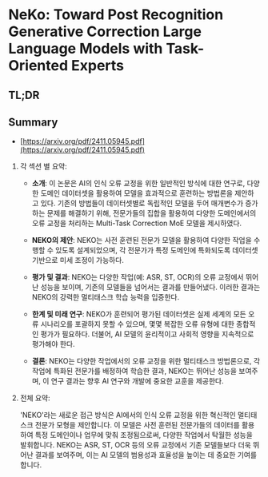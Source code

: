 # NeKo: Toward Post Recognition Generative Correction Large Language Models with Task-Oriented Experts
## TL;DR
## Summary
- [https://arxiv.org/pdf/2411.05945.pdf](https://arxiv.org/pdf/2411.05945.pdf)

1. 각 섹션 별 요약:

   - **소개**: 이 논문은 AI의 인식 오류 교정을 위한 일반적인 방식에 대한 연구로, 다양한 도메인 데이터셋을 활용하여 모델을 효과적으로 훈련하는 방법론을 제안하고 있다. 기존의 방법들이 데이터셋별로 독립적인 모델을 두어 매개변수가 증가하는 문제를 해결하기 위해, 전문가들의 집합을 활용하여 다양한 도메인에서의 오류 교정을 처리하는 Multi-Task Correction MoE 모델을 제시하였다.
  
   - **NEKO의 제안**: NEKO는 사전 훈련된 전문가 모델을 활용하여 다양한 작업을 수행할 수 있도록 설계되었으며, 각 전문가가 특정 도메인에 특화되도록 데이터셋 기반으로 미세 조정이 가능하다.

   - **평가 및 결과**: NEKO는 다양한 작업(예: ASR, ST, OCR)의 오류 교정에서 뛰어난 성능을 보이며, 기존의 모델들을 넘어서는 결과를 만들어냈다. 이러한 결과는 NEKO의 강력한 멀티태스크 학습 능력을 입증한다.

   - **한계 및 미래 연구**: NEKO가 훈련되어 평가된 데이터셋은 실제 세계의 모든 오류 시나리오를 포괄하지 못할 수 있으며, 몇몇 복잡한 오류 유형에 대한 종합적인 평가가 필요하다. 더불어, AI 모델의 윤리적이고 사회적 영향을 지속적으로 평가해야 한다.

   - **결론**: NEKO는 다양한 작업에서의 오류 교정을 위한 멀티태스크 방법론으로, 각 작업에 특화된 전문가를 배정하여 학습한 결과, NEKO는 뛰어난 성능을 보여주며, 이 연구 결과는 향후 AI 연구와 개발에 중요한 교훈을 제공한다.

2. 전체 요약:

   'NEKO'라는 새로운 접근 방식은 AI에서의 인식 오류 교정을 위한 혁신적인 멀티태스크 전문가 모형을 제안합니다. 이 모델은 사전 훈련된 전문가들의 데이터를 활용하여 특정 도메인이나 업무에 맞춰 조정됨으로써, 다양한 작업에서 탁월한 성능을 발휘합니다. NEKO는 ASR, ST, OCR 등의 오류 교정에서 기존 모델들보다 더욱 뛰어난 결과를 보여주며, 이는 AI 모델의 범용성과 효율성을 높이는 데 중요한 기여를 합니다.
